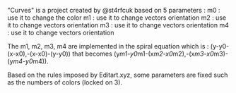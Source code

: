 "Curves" is a project created by @st4rfcuk based on 5 parameters : 
m0 : use it to change the color
m1 : use it to change vectors orientation
m2 : use it to change vectors orientation
m3 : use it to change vectors orientation
m4 : use it to change vectors orientation

The m1, m2, m3, m4 are implemented in the spiral equation which is : (y-y0-(x-x0),-(x-x0)-(y-y0)) that becomes (y*m1-y0*m1-(x*m2-x0*m2),-(x*m3-x0*m3)-(y*m4-y0*m4)). 

Based on the rules imposed by Editart.xyz, some parameters are fixed such as the numbers of colors (locked on 3). 
